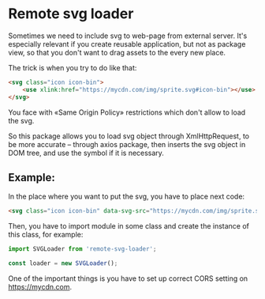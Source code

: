 Remote svg loader
======

Sometimes we need to include svg to web-page from external server. It's especially relevant if you create reusable application, but not as package view, so that you don't want to drag assets to the every new place.

The trick is when you try to do like that:
```html
<svg class="icon icon-bin">
    <use xlink:href="https://mycdn.com/img/sprite.svg#icon-bin"></use>
</svg>
```

You face with «Same Origin Policy» restrictions which don't allow to load the svg.

So this package allows you to load svg object through XmlHttpRequest, to be more accurate – through axios package, then inserts the svg object in DOM tree, and use the symbol if it is necessary.

## Example:

In the place where you want to put the svg, you have to place next code:
```html
<svg class="icon icon-bin" data-svg-src="https://mycdn.com/img/sprite.svg" data-symbol="#icon-bin"></svg>
```

Then, you have to import module in some class and create the instance of this class, for example:
```js
import SVGLoader from 'remote-svg-loader';

const loader = new SVGLoader(); 
```

One of the important things is you have to set up correct CORS setting on https://mycdn.com.